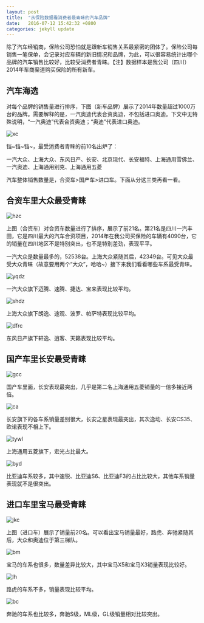 ```yaml
---
layout: post
title:  "从保险数据看消费者最青睐的汽车品牌"
date:   2016-07-12 15:42:32 +0800
categories: jekyll update
---
```

除了汽车经销商，保险公司恐怕就是跟新车销售关系最紧密的团体了。保险公司每销售一笔保单，会记录对应车辆的新旧情况和品牌，为此，可以很容易统计出哪个品牌的汽车销售比较好，比较受消费者青睐。【注】数据样本是我公司（四川）2014年车商渠道购买保险的所有新车。

## 汽车海选

对每个品牌的销售量进行排序，下图（新车品牌）展示了2014年数量超过1000万台的品牌。需要解释的是，一汽奥迪代表合资奥迪，不包括进口奥迪。下文中无特殊说明，“一汽奥迪”代表合资奥迪；“奥迪”代表进口奥迪。

![xc]({{site.baseurl}}/pictures/baoxian2/xc.png)

铛~铛~铛~，最受消费者青睐的前10名出炉了：

一汽大众、上海大众、东风日产、长安、北京现代、长安福特、上海通用雪佛兰、一汽奥迪、上海通用别克、上海通用五菱

汽车整体销售数量是，合资车>国产车>进口车。下面从分这三类再看一看。

## 合资车里大众最受青睐

![hzc]({{site.baseurl}}/pictures/baoxian2/hzc.png)

上图（合资车）对合资车数量进行了排序，展示了前21名。第21名是四川一汽丰田，它是四川最大的汽车合资项目，2014年在我公司买保险的车辆有4090台，它的销量在四川地区不是特别突出，也不是特别差劲，表现平平。

一汽大众是数量最多的，52538台。上海大众紧随其后，42349台。可见大众最受大众青睐（故意要用两个“大众”，哈哈~）接下来我们看看哪些车系最受青睐。

![yqdz]({{site.baseurl}}/pictures/baoxian2/yqdz.png)

一汽大众旗下迈腾、速腾、捷达、宝来表现比较平均。

![shdz]({{site.baseurl}}/pictures/baoxian2/shdz.png)

上海大众旗下朗逸、途观、波罗、帕萨特表现比较平均。

![dfrc]({{site.baseurl}}/pictures/baoxian2/dfrc.png)

东风日产旗下轩逸、逍客、天籁表现比较平均。

## 国产车里长安最受青睐

![gcc]({{site.baseurl}}/pictures/baoxian2/gcc.png)

国产车里面，长安表现最突出，几乎是第二名上海通用五菱销量的一倍多接近两倍。

![ca]({{site.baseurl}}/pictures/baoxian2/ca.png)

长安旗下的各车系销量差别很大，长安之星表现最突出，其次逸动、长安CS35、欧诺表现不相上下。

![tywl]({{site.baseurl}}/pictures/baoxian2/tywl.png)

上海通用五菱旗下，宏光占比最大。

![byd]({{site.baseurl}}/pictures/baoxian2/byd.png)

比亚迪车系较多，其中速锐、比亚迪S6、比亚迪F3的占比比较大，其他车系销量表现就不是很突出。

## 进口车里宝马最受青睐

![jkc]({{site.baseurl}}/pictures/baoxian2/jkc.png)

上图（进口车）展示了销量前20名。可以看出宝马销量最好，路虎、奔驰紧随其后，大众和奥迪位于第三梯队。

![bm]({{site.baseurl}}/pictures/baoxian2/bm.png)

宝马的车系也很多，数量差异比较大，其中宝马X5和宝马X3销量表现比较好。

![lh]({{site.baseurl}}/pictures/baoxian2/lh.png)

路虎的车系不多，销量表现比较平均。

![bc]({{site.baseurl}}/pictures/baoxian2/bc.png)

奔驰的车系也比较多，奔驰S级，ML级，GL级销量相对比较突出。